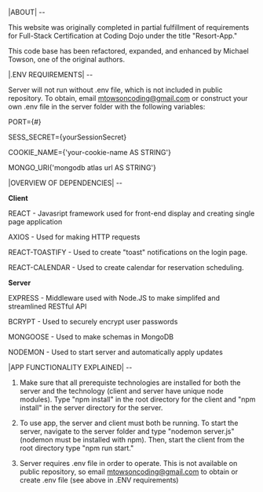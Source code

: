 |ABOUT| --

This website was originally completed in partial fulfillment of requirements for Full-Stack Certification at Coding Dojo under the title "Resort-App."

This code base has been refactored, expanded, and enhanced by Michael Towson, one of the original authors.

|.ENV REQUIREMENTS| --

Server will not run without .env file, which is not included in public repository. To obtain, email mtowsoncoding@gmail.com or construct your own .env file in the server folder with the following variables:
  
  PORT={#}

  SESS_SECRET={yourSessionSecret}

  COOKIE_NAME={'your-cookie-name AS STRING'}

  MONGO_URI{'mongodb atlas url AS STRING'}

|OVERVIEW OF DEPENDENCIES| --

**Client**

REACT - Javasript framework used for front-end display and creating single page application

AXIOS - Used for making HTTP requests

REACT-TOASTIFY - Used to create "toast" notifications on the login page.

REACT-CALENDAR - Used to create calendar for reservation scheduling.

**Server**

EXPRESS - Middleware used with Node.JS to make simplifed and streamlined RESTful API

BCRYPT - Used to securely encrypt user passwords

MONGOOSE - Used to make schemas in MongoDB

NODEMON - Used to start server and automatically apply updates

|APP FUNCTIONALITY EXPLAINED| --
1. Make sure that all prerequiste technologies are installed for both the server and the technology (client and server have unique node modules). Type "npm install" in the root directory for the client and "npm install" in the server directory for the server.

2. To use app, the server and client must both be running. To start the server, navigate to the server folder and type "nodemon server.js" (nodemon must be installed with npm). Then, start the client from the root directory type "npm run start."

3. Server requires .env file in order to operate. This is not available on public repository, so email mtowsoncoding@gmail.com to obtain or create .env file (see above in .ENV requirements)
